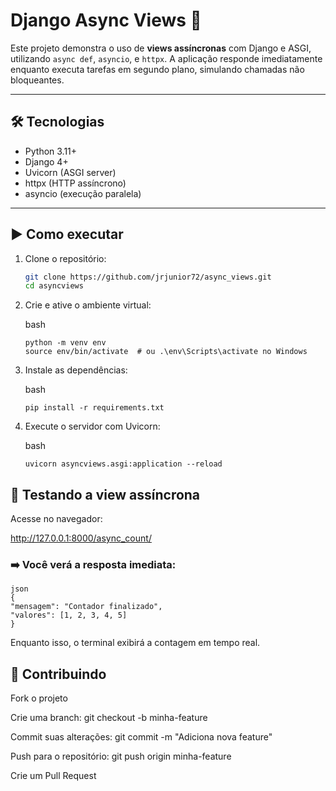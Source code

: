 # Django Async Views 🚀

Este projeto demonstra o uso de **views assíncronas** com Django e ASGI, utilizando `async def`, `asyncio`, e `httpx`. A aplicação responde imediatamente enquanto executa tarefas em segundo plano, simulando chamadas não bloqueantes.

---

## 🛠 Tecnologias

- Python 3.11+
- Django 4+
- Uvicorn (ASGI server)
- httpx (HTTP assíncrono)
- asyncio (execução paralela)

---

## ▶️ Como executar

1. Clone o repositório:
   ```bash
   git clone https://github.com/jrjunior72/async_views.git
   cd asyncviews
    ```

2. Crie e ative o ambiente virtual:

    bash
    ```
    python -m venv env
    source env/bin/activate  # ou .\env\Scripts\activate no Windows
    ```

3. Instale as dependências:

    bash
    ```
    pip install -r requirements.txt
    ```

4. Execute o servidor com Uvicorn:

    bash
    ```
    uvicorn asyncviews.asgi:application --reload
    ```

## 🧪 Testando a view assíncrona
Acesse no navegador:

http://127.0.0.1:8000/async_count/

### ➡️ Você verá a resposta imediata:

    json
    {
    "mensagem": "Contador finalizado",
    "valores": [1, 2, 3, 4, 5]
    }

Enquanto isso, o terminal exibirá a contagem em tempo real.

## 🤝 Contribuindo
Fork o projeto

Crie uma branch: git checkout -b minha-feature

Commit suas alterações: git commit -m "Adiciona nova feature"

Push para o repositório: git push origin minha-feature

Crie um Pull Request